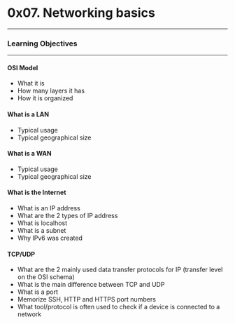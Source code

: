 # 0x07. Networking basics
___

### Learning Objectives
___
#### OSI Model
- What it is
- How many layers it has
- How it is organized

#### What is a LAN
- Typical usage
- Typical geographical size

#### What is a WAN
- Typical usage
- Typical geographical size

#### What is the Internet
- What is an IP address
- What are the 2 types of IP address
- What is localhost
- What is a subnet
- Why IPv6 was created

#### TCP/UDP
- What are the 2 mainly used data transfer protocols for IP (transfer level on the OSI schema)
- What is the main difference between TCP and UDP
- What is a port
- Memorize SSH, HTTP and HTTPS port numbers
- What tool/protocol is often used to check if a device is connected to a network
